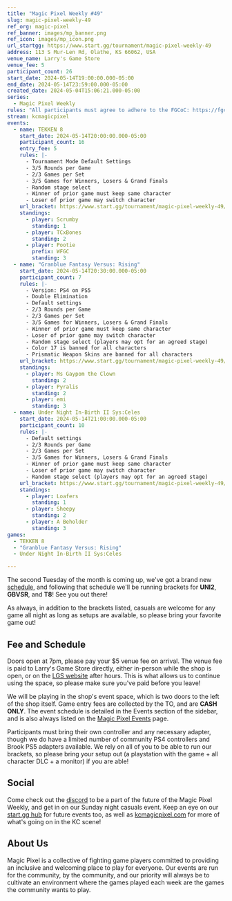 ```yaml
---
title: "Magic Pixel Weekly #49"
slug: magic-pixel-weekly-49
ref_org: magic-pixel
ref_banner: images/mp_banner.png
ref_icon: images/mp_icon.png
url_startgg: https://www.start.gg/tournament/magic-pixel-weekly-49
address: 113 S Mur-Len Rd, Olathe, KS 66062, USA
venue_name: Larry's Game Store
venue_fee: 5
participant_count: 26
start_date: 2024-05-14T19:00:00.000-05:00
end_date: 2024-05-14T23:59:00.000-05:00
created_date: 2024-05-04T15:06:21.000-05:00
series:
  - Magic Pixel Weekly
rules: "All participants must agree to adhere to the FGCoC: https://fgcoc.com/"
stream: kcmagicpixel
events:
  - name: TEKKEN 8
    start_date: 2024-05-14T20:00:00.000-05:00
    participant_count: 16
    entry_fee: 5
    rules: |-
      - Tournament Mode Default Settings
      - 3/5 Rounds per Game
      - 2/3 Games per Set
      - 3/5 Games for Winners, Losers & Grand Finals
      - Random stage select
      - Winner of prior game must keep same character
      - Loser of prior game may switch character
    url_bracket: https://www.start.gg/tournament/magic-pixel-weekly-49/events/tekken-8/brackets/1654709/2466718
    standings:
      - player: Scrumby
        standing: 1
      - player: TCxBones
        standing: 2
      - player: Pootie
        prefix: WFGC
        standing: 3
  - name: "Granblue Fantasy Versus: Rising"
    start_date: 2024-05-14T20:30:00.000-05:00
    participant_count: 7
    rules: |-
      - Version: PS4 on PS5
      - Double Elimination
      - Default settings
      - 2/3 Rounds per Game
      - 2/3 Games per Set
      - 3/5 Games for Winners, Losers & Grand Finals
      - Winner of prior game must keep same character
      - Loser of prior game may switch character
      - Random stage select (players may opt for an agreed stage)
      - Color 17 is banned for all characters
      - Prismatic Weapon Skins are banned for all characters
    url_bracket: https://www.start.gg/tournament/magic-pixel-weekly-49/events/granblue-fantasy-versus-rising/brackets/1654708/2466717
    standings:
      - player: Ms Gaypom the Clown
        standing: 2
      - player: Pyralis
        standing: 2
      - player: emi
        standing: 3
  - name: Under Night In-Birth II Sys:Celes
    start_date: 2024-05-14T21:00:00.000-05:00
    participant_count: 10
    rules: |-
      - Default settings
      - 2/3 Rounds per Game
      - 2/3 Games per Set
      - 3/5 Games for Winners, Losers & Grand Finals
      - Winner of prior game must keep same character
      - Loser of prior game may switch character
      - Random stage select (players may opt for an agreed stage)
    url_bracket: https://www.start.gg/tournament/magic-pixel-weekly-49/events/under-night-in-birth-ii-sys-celes/brackets/1654710/2466719
    standings:
      - player: Loafers
        standing: 1
      - player: Sheepy
        standing: 2
      - player: A Beholder
        standing: 3
games:
  - TEKKEN 8
  - "Granblue Fantasy Versus: Rising"
  - Under Night In-Birth II Sys:Celes

---
```


The second Tuesday of the month is coming up, we've got a brand new [schedule](https://kcmagicpixel.com/events/), and following that schedule we'll be running brackets for **UNI2**, **GBVSR**, and **T8**! See you out there!

As always, in addition to the brackets listed, casuals are welcome for any game all night as long as setups are available, so please bring your favorite game out! 

## Fee and Schedule

Doors open at 7pm, please pay your $5 venue fee on arrival. The venue fee is paid to Larry's Game Store directly, either in-person while the shop is open, or on the [LGS website](https://www.larrysgamestore.com/products/kc-magic-pixel-5) after hours. This is what allows us to continue using the space, so please make sure you've paid before you leave!

We will be playing in the shop's event space, which is two doors to the left of the shop itself. Game entry fees are collected by the TO, and are **CASH ONLY**. The event schedule is detailed in the Events section of the sidebar, and is also always listed on the [Magic Pixel Events](https://kcmagicpixel.com/events/) page.

Participants must bring their own controller and any necessary adapter, though we do have a limited number of community PS4 controllers and Brook PS5 adapters available. We rely on all of you to be able to run our brackets, so please bring your setup out (a playstation with the game + all character DLC + a monitor) if you are able!  

## Social

Come check out the [discord](https://discord.gg/jkmn6CVrrQ) to be a part of the future of the Magic Pixel Weekly, and get in on our Sunday night casuals event. Keep an eye on our [start.gg hub](https://www.start.gg/hub/magic-pixel) for future events too, as well as [kcmagicpixel.com](https://kcmagicpixel.com) for more of what's going on in the KC scene!

## About Us

Magic Pixel is a collective of fighting game players committed to providing an inclusive and welcoming place to play for everyone. Our events are run for the community, by the community, and our priority will always be to cultivate an environment where the games played each week are the games the community wants to play.
  